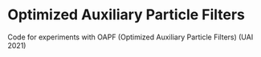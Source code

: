 # Optimized Auxiliary Particle Filters

Code for experiments with OAPF (Optimized Auxiliary Particle Filters) (UAI 2021)
